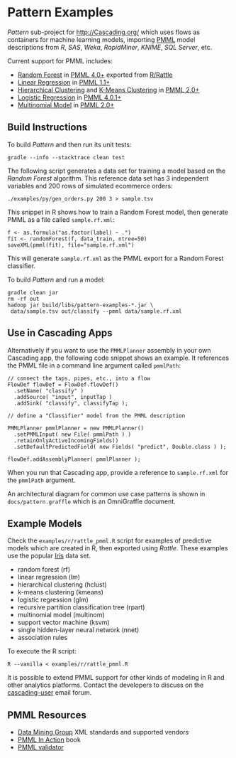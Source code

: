 Pattern Examples
================
_Pattern_ sub-project for http://Cascading.org/ which uses flows as
containers for machine learning models, importing
[PMML](http://en.wikipedia.org/wiki/Predictive_Model_Markup_Language)
model descriptions from _R_, _SAS_, _Weka_, _RapidMiner_, _KNIME_,
_SQL Server_, etc.

Current support for PMML includes:

 * [Random Forest](http://en.wikipedia.org/wiki/Random_forest) in [PMML 4.0+](http://www.dmg.org/v4-0-1/MultipleModels.html) exported from [R/Rattle](http://cran.r-project.org/web/packages/rattle/index.html)
 * [Linear Regression](http://en.wikipedia.org/wiki/Linear_regression) in [PMML 1.1+](http://www.dmg.org/v1-1/generalregression.html)
 * [Hierarchical Clustering](http://en.wikipedia.org/wiki/Hierarchical_clustering) and [K-Means Clustering](http://en.wikipedia.org/wiki/K-means_clustering) in [PMML 2.0+](http://www.dmg.org/v2-0/ClusteringModel.html)
 * [Logistic Regression](http://en.wikipedia.org/wiki/Logistic_regression) in [PMML 4.0.1+](http://www.dmg.org/v4-0-1/Regression.html)
 * [Multinomial Model](http://en.wikipedia.org/wiki/Multinomial_distribution) in [PMML 2.0+](http://www.dmg.org/v2-0/Regression.html)


Build Instructions
------------------
To build _Pattern_ and then run its unit tests:

    gradle --info --stacktrace clean test

The following script generates a data set for training a model based 
on the _Random Forest_ algorithm. This reference data set has 3 
independent variables and 200 rows of simulated ecommerce orders:

    ./examples/py/gen_orders.py 200 3 > sample.tsv

This snippet in R shows how to train a Random Forest model,
then generate PMML as a file called `sample.rf.xml`:

    f <- as.formula("as.factor(label) ~ .")
    fit <- randomForest(f, data_train, ntree=50)
    saveXML(pmml(fit), file="sample.rf.xml")

This will generate `sample.rf.xml` as the PMML export for a Random
Forest classifier.

To build _Pattern_ and run a model:

    gradle clean jar
    rm -rf out
    hadoop jar build/libs/pattern-examples-*.jar \
     data/sample.tsv out/classify --pmml data/sample.rf.xml


Use in Cascading Apps
---------------------
Alternatively if you want to use the `PMMLPlanner` assembly in
your own Cascading app, the following code snippet shows an
example. It references the PMML file in a command line argument
called `pmmlPath`:

    // connect the taps, pipes, etc., into a flow
    FlowDef flowDef = FlowDef.flowDef()
      .setName( "classify" )
      .addSource( "input", inputTap )
      .addSink( "classify", classifyTap );

    // define a "Classifier" model from the PMML description

    PMMLPlanner pmmlPlanner = new PMMLPlanner()
      .setPMMLInput( new File( pmmlPath ) )
      .retainOnlyActiveIncomingFields()
      .setDefaultPredictedField( new Fields( "predict", Double.class ) );

    flowDef.addAssemblyPlanner( pmmlPlanner );

When you run that Cascading app, provide a reference to
`sample.rf.xml` for the `pmmlPath` argument.

An architectural diagram for common use case patterns is shown in
`docs/pattern.graffle` which is an OmniGraffle document.


Example Models
--------------
Check the `examples/r/rattle_pmml.R` script for examples of predictive
models which are created in R, then exported using _Rattle_.
These examples use the popular
[Iris](http://en.wikipedia.org/wiki/Iris_flower_data_set) data set.

 * random forest (rf)
 * linear regression (lm)
 * hierarchical clustering (hclust)
 * k-means clustering (kmeans)
 * logistic regression (glm)
 * recursive partition classification tree (rpart)
 * multinomial model (multinom)
 * support vector machine (ksvm)
 * single hidden-layer neural network (nnet)
 * association rules

To execute the R script:

    R --vanilla < examples/r/rattle_pmml.R

It is possible to extend PMML support for other kinds of modeling in R
and other analytics platforms.  Contact the developers to discuss on
the [cascading-user](https://groups.google.com/forum/?fromgroups#!forum/cascading-user)
email forum.


PMML Resources
--------------
 * [Data Mining Group](http://www.dmg.org/) XML standards and supported vendors
 * [PMML In Action](http://www.amazon.com/dp/1470003244) book 
 * [PMML validator](http://www.zementis.com/pmml_tools.htm)

